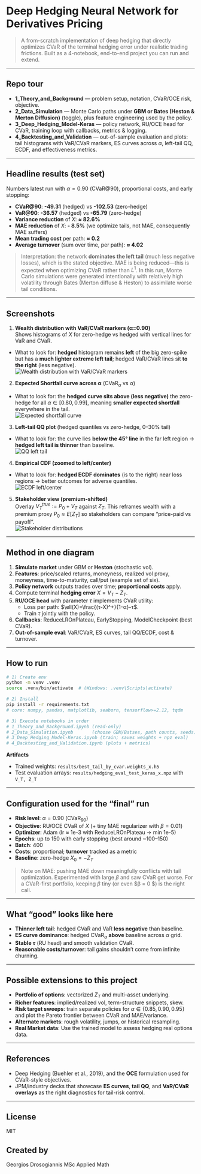 # Deep Hedging Neural Network for Derivatives Pricing

> A from-scratch implementation of deep hedging that directly optimizes CVaR of the terminal hedging error under realistic trading frictions. Built as a 4-notebook, end-to-end project you can run and extend.


---

## Repo tour

- **1_Theory_and_Background** — problem setup, notation, CVaR/OCE risk, objective.
- **2_Data_Simulation** — Monte Carlo paths under **GBM or Bates (Heston & Merton Diffusion)** (toggle), plus feature engineering used by the policy.
- **3_Deep_Hedging_Model-Keras** — policy network, RU/OCE head for CVaR, training loop with callbacks, metrics & logging.
- **4_Backtesting_and_Validation** — out-of-sample evaluation and plots: tail histograms with VaR/CVaR markers, ES curves across $α$, left-tail QQ, ECDF, and effectiveness metrics.

---

## Headline results (test set)

Numbers latest run with $α=0.90$ (CVaR@90), proportional costs, and early stopping:

- **CVaR@90**: **-49.31** (hedged) vs **-102.53** (zero-hedge)  
- **VaR@90**: **-36.57** (hedged) vs **-65.79** (zero-hedge)  
- **Variance reduction** of $X$: **≈ 82.6%**  
- **MAE reduction** of $X$: **- 8.5%** (we optimize tails, not MAE, consequently MAE suffers)  
- **Mean trading cost** per path: **≈ 0.2**  
- **Average turnover** (sum over time, per path): **≈ 4.02**

> Interpretation: the network **dominates the left tail** (much less negative losses), which is the stated objective. MAE is being reduced—this is expected when optimizing CVaR rather than $L^1$. In this run, Monte Carlo simulations were generated intentionally with relatively high volatility through Bates (Merton diffuse & Heston) to assimilate worse tail conditions.

---

## Screenshots


1) **Wealth distribution with VaR/CVaR markers (α=0.90)**  
Shows histograms of $X$ for zero-hedge vs hedged with vertical lines for VaR and CVaR.  
- What to look for: **hedged** histogram remains **left** of the big zero-spike but has a **much lighter extreme left tail**; hedged VaR/CVaR lines sit **to the right** (less negative).  
![Wealth distribution with VaR/CVaR markers](docs/figs/fig_wealth_hist_alpha90.png)

2) **Expected Shortfall curve across α** (CVaR$_α$ vs $α$)  
- What to look for: the **hedged curve sits above (less negative)** the zero-hedge for all $α∈[0.80,0.99]$, meaning **smaller expected shortfall** everywhere in the tail.  
![Expected shortfall curve](docs/figs/fig_cvar_vs_alpha.png)

3) **Left-tail QQ plot** (hedged quantiles vs zero-hedge, 0–30% tail)  
- What to look for: the curve lies **below the 45° line** in the far left region → **hedged left tail is thinner** than baseline.  
![QQ left tail](docs/figs/fig_left_tail_qq.png)

4) **Empirical CDF (zoomed to left/center)**  
- What to look for: **hedged ECDF dominates** (is to the right) near loss regions → better outcomes for adverse quantiles.  
![ECDF left/center](docs/figs/fig_ecdf_left.png)

5) **Stakeholder view (premium-shifted)**  
Overlay $V_T^{true} := P_0 + V_T$ against $Z_T$. This reframes wealth with a premium proxy $P_0≈E[Z_T]$ so stakeholders can compare “price-paid vs payoff”.  
![Stakeholder distributions](docs/figs/fig_stakeholder_shift.png)


---

## Method in one diagram

1. **Simulate market** under GBM or **Heston** (stochastic vol).  
2. **Features**: price/scaled returns, moneyness, realized vol proxy, moneyness, time-to-maturity, call/put (example set of six).  
3. **Policy network** outputs trades over time; **proportional costs** apply.  
4. Compute terminal **hedging error** $X=V_T-Z_T$.  
5. **RU/OCE head** with parameter $τ$ implements CVaR utility:  
   - Loss per path: $\ell(X)=\frac{(τ-X)^+}{1-α}-τ$.  
   - Train $τ$ jointly with the policy.  
6. **Callbacks**: ReduceLROnPlateau, EarlyStopping, ModelCheckpoint (best CVaR).  
7. **Out-of-sample eval**: VaR/CVaR, ES curves, tail QQ/ECDF, cost & turnover.

---

## How to run

```bash
# 1) Create env
python -m venv .venv
source .venv/bin/activate  # (Windows: .venv\Scripts\activate)

# 2) Install
pip install -r requirements.txt
# core: numpy, pandas, matplotlib, seaborn, tensorflow>=2.12, tqdm

# 3) Execute notebooks in order
# 1_Theory_and_Background.ipynb (read-only)
# 2_Data_Simulation.ipynb       (choose GBM/Batses, path counts, seeds)
# 3_Deep_Hedging_Model-Keras.ipynb (train; saves weights + npz eval)
# 4_Backtesting_and_Validation.ipynb (plots + metrics)
```

**Artifacts**  
- Trained weights: `results/best_tail_by_cvar.weights_x.h5`  
- Test evaluation arrays: `results/hedging_eval_test_keras_x.npz` with `V_T, Z_T`  

---

## Configuration used for the “final” run

- **Risk level**: $α = 0.90$ (CVaR$_{90}$)  
- **Objective**: RU/OCE CVaR of $X$ (+ tiny MAE regularizer with $β=0.01$)  
- **Optimizer**: Adam (lr ≈ 1e-3 with ReduceLROnPlateau → min 1e-5)  
- **Epochs**: up to 150 with early stopping (best around ~100–150)  
- **Batch**: 400  
- **Costs**: proportional; **turnover** tracked as a metric  
- **Baseline**: zero-hedge $X_0=-Z_T$

> Note on MAE: pushing MAE down meaningfully conflicts with tail optimization. Experimented with large $β$ and saw CVaR get worse. For a CVaR-first portfolio, keeping $β$ tiny (or even  $β = 0 $) is the right call.

---

## What “good” looks like here

- **Thinner left tail**: hedged CVaR and VaR **less negative** than baseline.  
- **ES curve dominance**: hedged CVaR$_α$ **above** baseline across $α$ grid.  
- **Stable $τ$** (RU head) and smooth validation CVaR.  
- **Reasonable costs/turnover**: tail gains shouldn’t come from infinite churning.

---

## Possible extensions to this project

 
- **Portfolio of options**: vectorized $Z_T$ and multi-asset underlying.  
- **Richer features**: implied/realized vol, term-structure snippets, skew.  
- **Risk target sweeps**: train separate policies for $α∈\{0.85,0.90,0.95\}$ and plot the Pareto frontier between CVaR and MAE/variance.  
- **Alternate markets**: rough volatility, jumps, or historical resampling.
- **Real Market data**: Use the trained model to assess hedging real options data.

---

## References

- Deep Hedging (Buehler et al., 2019), and the **OCE** formulation used for CVaR-style objectives.  
- JPM/industry decks that showcase **ES curves**, **tail QQ**, and **VaR/CVaR overlays** as the right diagnostics for tail-risk control.

---

## License

MIT

## Created by
Georgios Drosogiannis
MSc Applied Math
